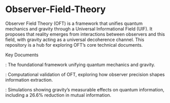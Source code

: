 # Observer-Field-Theory

Observer Field Theory (OFT) is a framework that unifies quantum mechanics and gravity through a Universal Informational Field (UIF). It proposes that reality emerges from interactions between observers and this field, with gravity acting as a universal decoherence channel. This repository is a hub for exploring OFT’s core technical documents.

Key Documents

: The foundational framework unifying quantum mechanics and gravity.

: Computational validation of OFT, exploring how observer precision shapes information extraction.

: Simulations showing gravity’s measurable effects on quantum information, including a 26.6% reduction in mutual information.
